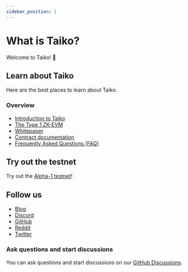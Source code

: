 ```yaml
---
sidebar_position: 1
---
```


# What is Taiko?

Welcome to Taiko! 🥁

## Learn about Taiko

Here are the best places to learn about Taiko.

### Overview

- [Introduction to Taiko](https://mirror.xyz/labs.taiko.eth/oRy3ZZ_4-6IEQcuLCMMlxvdH6E-T3_H7UwYVzGDsgf4)
- [The Type 1 ZK-EVM](https://mirror.xyz/labs.taiko.eth/w7NSKDeKfJoEy0p89I9feixKfdK-20JgWF9HZzxfeBo)
- [Whitepaper](https://taikoxyz.github.io/taiko-mono/taiko-whitepaper.pdf)
- [Contract documentation](/docs/category/smart-contracts/)
- [Frequently Asked Questions (FAQ)](/docs/faq/)

## Try out the testnet

Try out the [Alpha-1 testnet](/docs/category/alpha-1-testnet/)!

## Follow us

- [Blog](https://mirror.xyz/labs.taiko.eth)
- [Discord](https://discord.gg/taikoxyz)
- [GitHub](https://github.com/taikoxyz/)
- [Reddit](https://www.reddit.com/r/taiko_xyz/)
- [Twitter](https://twitter.com/taikoxyz)

### Ask questions and start discussions

You can ask questions and start discussions on our [GitHub Discussions](https://github.com/taikoxyz/taiko-mono/discussions).
